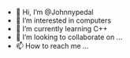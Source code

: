 - 👋 Hi, I’m @Johnnypedal
- 👀 I’m interested in computers
- 🌱 I’m currently learning C++
- 💞️ I’m looking to collaborate on ...
- 📫 How to reach me ...

<!---
Johnnypedal/Johnnypedal is a ✨ special ✨ repository because its `README.md` (this file) appears on your GitHub profile.
You can click the Preview link to take a look at your changes.
--->
